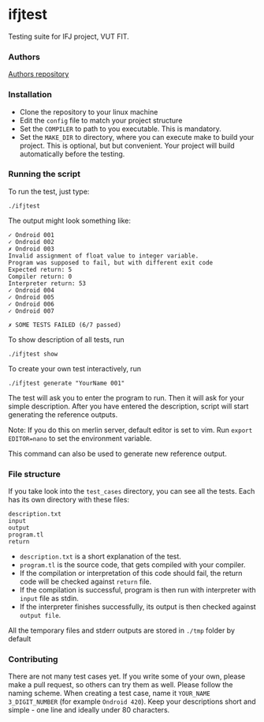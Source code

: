 # ifjtest

Testing suite for IFJ project, VUT FIT.

### Authors
[Authors repository](https://github.com/ondrej-mach/ifjtest?fbclid=IwAR2jtMZJNUb4I3rEZGhuyeYLSoOew-UNi9KxL7KChLGC2llYJJH0kM8SS-o)

### Installation

- Clone the repository to your linux machine
- Edit the `config` file to match your project structure
- Set the `COMPILER` to path to you executable. This is mandatory.
- Set the `MAKE_DIR` to directory, where you can execute make to build your project. 
This is optional, but but convenient. Your project will build automatically before the testing.

### Running the script

To run the test, just type:
```
./ifjtest
```
The output might look something like:
```
✓ Ondroid 001
✓ Ondroid 002
✗ Ondroid 003
Invalid assignment of float value to integer variable.
Program was supposed to fail, but with different exit code
Expected return: 5
Compiler return: 0
Interpreter return: 53
✓ Ondroid 004
✓ Ondroid 005
✓ Ondroid 006
✓ Ondroid 007

✗ SOME TESTS FAILED (6/7 passed)
```
To show description of all tests, run
```
./ifjtest show
```
To create your own test interactively, run
```
./ifjtest generate "YourName 001"
```
The test will ask you to enter the program to run. Then it will ask for your simple description. After you have entered the description, script will start generating the reference outputs.

Note: If you do this on merlin server, default editor is set to vim. Run `export EDITOR=nano` to set the environment variable.

This command can also be used to generate new reference output.

### File structure

If you take look into the `test_cases` directory, you can see all the tests. Each has its own directory with these files:
```
description.txt
input
output
program.tl
return
```
- `description.txt` is a short explanation of the test. 
- `program.tl` is the source code, that gets compiled with your compiler. 
- If the compilation or interpretation of this code should fail, the return code will be checked against `return` file. 
- If the compilation is successful, program is then run with interpreter with `input` file as stdin. 
- If the interpreter finishes successfully, its output is then checked against `output file`.

All the temporary files and stderr outputs are stored in `./tmp` folder by default


### Contributing

There are not many test cases yet. If you write some of your own, please make a pull request, so others can try them as well. Please follow the naming scheme. When creating a test case, name it `YOUR_NAME 3_DIGIT_NUMBER` (for example `Ondroid 420`). Keep your descriptions short and simple - one line and ideally under 80 characters.
